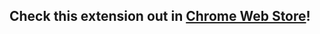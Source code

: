 ## Check this extension out in [Chrome Web Store](https://chrome.google.com/webstore/detail/nozbe-extension/cmnobmfmonhifmbnielgphoebgibighf)!
